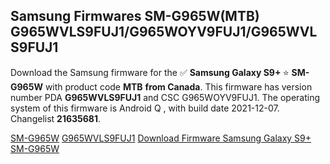 <h2>Samsung Firmwares SM-G965W(MTB) G965WVLS9FUJ1/G965WOYV9FUJ1/G965WVLS9FUJ1</h2>
Download the Samsung firmware for the ✅ <strong>Samsung Galaxy S9+ </strong> ⭐ <strong>SM-G965W</strong> with product code <strong>MTB</strong> <strong> from Canada</strong>. This firmware has version number PDA <strong>G965WVLS9FUJ1</strong> and CSC G965WOYV9FUJ1. The operating system of this firmware is Android Q , with build date 2021-12-07. Changelist <strong>21635681</strong>.


[SM-G965W](https://samfirm.shop/samsung/model/SM-G965W)
[G965WVLS9FUJ1](https://samfirm.shop/samsung/pda/G965WVLS9FUJ1)
[Download Firmware Samsung Galaxy S9+ SM-G965W](https://samfirm.shop/samsung/firmware/480793)
